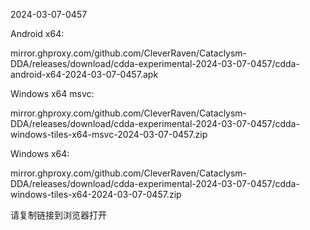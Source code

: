 2024-03-07-0457

Android x64:

mirror.ghproxy.com/github.com/CleverRaven/Cataclysm-DDA/releases/download/cdda-experimental-2024-03-07-0457/cdda-android-x64-2024-03-07-0457.apk

Windows x64 msvc:

mirror.ghproxy.com/github.com/CleverRaven/Cataclysm-DDA/releases/download/cdda-experimental-2024-03-07-0457/cdda-windows-tiles-x64-msvc-2024-03-07-0457.zip

Windows x64:

mirror.ghproxy.com/github.com/CleverRaven/Cataclysm-DDA/releases/download/cdda-experimental-2024-03-07-0457/cdda-windows-tiles-x64-2024-03-07-0457.zip

请复制链接到浏览器打开

